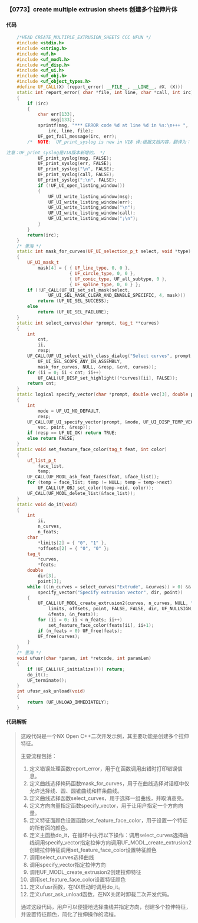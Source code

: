 ### 【0773】create multiple extrusion sheets 创建多个拉伸片体

#### 代码

```cpp
    /*HEAD CREATE_MULTIPLE_EXTRUSION_SHEETS CCC UFUN */  
    #include <stdio.h>  
    #include <string.h>  
    #include <uf.h>  
    #include <uf_modl.h>  
    #include <uf_disp.h>  
    #include <uf_ui.h>  
    #include <uf_obj.h>  
    #include <uf_object_types.h>  
    #define UF_CALL(X) (report_error( __FILE__, __LINE__, #X, (X)))  
    static int report_error( char *file, int line, char *call, int irc)  
    {  
        if (irc)  
        {  
            char err[133],  
                 msg[133];  
            sprintf(msg, "*** ERROR code %d at line %d in %s:\n+++ ",  
                irc, line, file);  
            UF_get_fail_message(irc, err);  
        /*  NOTE:  UF_print_syslog is new in V18 译:根据文档内容，翻译为：

注意：UF_print_syslog是V18版本新增的。 */  
            UF_print_syslog(msg, FALSE);  
            UF_print_syslog(err, FALSE);  
            UF_print_syslog("\n", FALSE);  
            UF_print_syslog(call, FALSE);  
            UF_print_syslog(";\n", FALSE);  
            if (!UF_UI_open_listing_window())  
            {  
                UF_UI_write_listing_window(msg);  
                UF_UI_write_listing_window(err);  
                UF_UI_write_listing_window("\n");  
                UF_UI_write_listing_window(call);  
                UF_UI_write_listing_window(";\n");  
            }  
        }  
        return(irc);  
    }  
    /* 里海 */  
    static int mask_for_curves(UF_UI_selection_p_t select, void *type)  
    {  
        UF_UI_mask_t  
            mask[4] = { { UF_line_type, 0, 0 },  
                        { UF_circle_type, 0, 0 },  
                        { UF_conic_type, UF_all_subtype, 0 },  
                        { UF_spline_type, 0, 0 } };  
        if (!UF_CALL(UF_UI_set_sel_mask(select,  
                UF_UI_SEL_MASK_CLEAR_AND_ENABLE_SPECIFIC, 4, mask)))  
            return (UF_UI_SEL_SUCCESS);  
        else  
            return (UF_UI_SEL_FAILURE);  
    }  
    static int select_curves(char *prompt, tag_t **curves)  
    {  
        int  
            cnt,  
            ii,  
            resp;  
        UF_CALL(UF_UI_select_with_class_dialog("Select curves", prompt,  
            UF_UI_SEL_SCOPE_ANY_IN_ASSEMBLY,  
            mask_for_curves, NULL, &resp, &cnt, curves));  
        for (ii = 0; ii < cnt; ii++)  
            UF_CALL(UF_DISP_set_highlight((*curves)[ii], FALSE));  
        return cnt;  
    }  
    static logical specify_vector(char *prompt, double vec[3], double point[3])  
    {  
        int  
            mode = UF_UI_NO_DEFAULT,  
            resp;  
        UF_CALL(UF_UI_specify_vector(prompt, &mode, UF_UI_DISP_TEMP_VECTOR,  
            vec, point, &resp));  
        if (resp == UF_UI_OK) return TRUE;  
        else return FALSE;  
    }  
    static void set_feature_face_color(tag_t feat, int color)  
    {  
        uf_list_p_t  
            face_list,  
            temp;  
        UF_CALL(UF_MODL_ask_feat_faces(feat, &face_list));  
        for (temp = face_list; temp != NULL; temp = temp->next)  
            UF_CALL(UF_OBJ_set_color(temp->eid, color));  
        UF_CALL(UF_MODL_delete_list(&face_list));  
    }  
    static void do_it(void)  
    {  
        int  
            ii,  
            n_curves,  
            n_feats;  
        char  
            *limits[2] = { "0", "1" },  
            *offsets[2] = { "0", "0" };  
        tag_t  
            *curves,  
            *feats;  
        double  
            dir[3],  
            point[3];  
        while (((n_curves = select_curves("Extrude", &curves)) > 0) &&  
            specify_vector("Specify extrusion vector", dir, point))  
        {  
            UF_CALL(UF_MODL_create_extrusion2(curves, n_curves, NULL, "0.0",  
                limits, offsets, point, FALSE, FALSE, dir, UF_NULLSIGN,  
                &feats, &n_feats));  
            for (ii = 0; ii < n_feats; ii++)  
                set_feature_face_color(feats[ii], ii+1);  
            if (n_feats > 0) UF_free(feats);  
            UF_free(curves);  
        }  
    }  
    /* 里海 */  
    void ufusr(char *param, int *retcode, int paramLen)  
    {  
        if (UF_CALL(UF_initialize())) return;  
        do_it();  
        UF_terminate();  
    }  
    int ufusr_ask_unload(void)  
    {  
        return (UF_UNLOAD_IMMEDIATELY);  
    }

```

#### 代码解析

> 这段代码是一个NX Open C++二次开发示例，其主要功能是创建多个拉伸特征。
>
> 主要流程包括：
>
> 1. 定义错误处理函数report_error，用于在函数调用出错时打印错误信息。
> 2. 定义曲线选择掩码函数mask_for_curves，用于在曲线选择对话框中仅允许选择线、圆、圆锥曲线和样条曲线。
> 3. 定义曲线选择函数select_curves，用于选择一组曲线，并取消高亮。
> 4. 定义方向向量指定函数specify_vector，用于让用户指定一个方向向量。
> 5. 定义特征面颜色设置函数set_feature_face_color，用于设置一个特征的所有面的颜色。
> 6. 定义主函数do_it，在循环中执行以下操作：调用select_curves选择曲线调用specify_vector指定拉伸方向调用UF_MODL_create_extrusion2创建拉伸特征调用set_feature_face_color设置特征颜色
> 7. 调用select_curves选择曲线
> 8. 调用specify_vector指定拉伸方向
> 9. 调用UF_MODL_create_extrusion2创建拉伸特征
> 10. 调用set_feature_face_color设置特征颜色
> 11. 定义ufusr函数，在NX启动时调用do_it。
> 12. 定义ufusr_ask_unload函数，在NX关闭时卸载二次开发代码。
>
> 通过这段代码，用户可以便捷地选择曲线并指定方向，创建多个拉伸特征，并设置特征颜色，简化了拉伸操作的流程。
>
